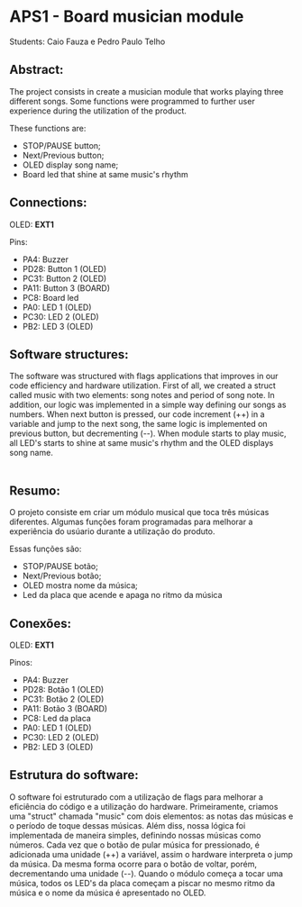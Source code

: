 # APS1 - Board musician module
Students: Caio Fauza e Pedro Paulo Telho<br/>

## Abstract:
The project consists in create a musician module that works playing three different songs. Some functions were programmed to further user experience during the utilization of the product.
<p>These functions are:</p>
<ul>
  <li>STOP/PAUSE button;</li>
  <li>Next/Previous button;</li>
  <li>OLED display song name;</li>
  <li>Board led that shine at same music's rhythm</li>
</ul>

## Connections:
<p>OLED: <b>EXT1</b></p>
<p>Pins:</p>
<ul>
  <li>PA4: Buzzer</li>
  <li>PD28: Button 1 (OLED)</li>
  <li>PC31: Button 2 (OLED)</li>
  <li>PA11: Button 3 (BOARD)</li>
  <li>PC8: Board led </li>
  <li>PA0: LED 1 (OLED)</li>
  <li>PC30: LED 2 (OLED)</li>
  <li>PB2: LED 3 (OLED)</li>
</ul>

## Software structures:
The software was structured with flags applications that improves in our code efficiency and hardware utilization. First of all, we created a struct called music with two elements: song notes and period of song note. In addition, our logic was implemented in a simple way defining our songs as numbers. When next button is pressed, our code increment (++) in a variable and jump to the next song, the same logic is implemented on previous button, but decrementing (--). When module starts to play music, all LED's starts to shine at same music's rhythm and the OLED displays song name.
<br/>
<br/>

## Resumo:
O projeto consiste em criar um módulo musical que toca três músicas diferentes. Algumas funções foram programadas para melhorar a experiência do usúario durante a utilização do produto.
<p>Essas funções são:</p>
<ul>
  <li>STOP/PAUSE botão;</li>
  <li>Next/Previous botão;</li>
  <li>OLED mostra nome da música;</li>
  <li>Led da placa que acende e apaga no ritmo da música</li>
</ul>

## Conexões:
<p>OLED: <b>EXT1</b></p>
<p>Pinos:</p>
<ul>
  <li>PA4: Buzzer</li>
  <li>PD28: Botão 1 (OLED)</li>
  <li>PC31: Botão 2 (OLED)</li>
  <li>PA11: Botão 3 (BOARD)</li>
  <li>PC8: Led da placa </li>
  <li>PA0: LED 1 (OLED)</li>
  <li>PC30: LED 2 (OLED)</li>
  <li>PB2: LED 3 (OLED)</li>
</ul>

## Estrutura do software:
O software foi estruturado com a utilização de flags para melhorar a eficiência do código e a utilização do hardware. Primeiramente, criamos uma "struct" chamada "music" com dois elementos: as notas das músicas e o período de toque dessas músicas. Além diss, nossa lógica foi implementada de maneira simples, definindo nossas músicas como números. Cada vez que o botão de pular música for pressionado, é adicionada uma unidade (++) a variável, assim o hardware interpreta o jump da música. Da mesma forma ocorre para o botão de voltar, porém, decrementando uma unidade (--). Quando o módulo começa a tocar uma música, todos os LED's da placa começam a piscar no mesmo ritmo da música e o nome da música é apresentado no OLED.

